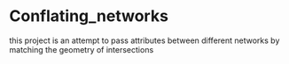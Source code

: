 # Conflating_networks
this project is an attempt to pass attributes between different networks by matching the geometry of intersections
